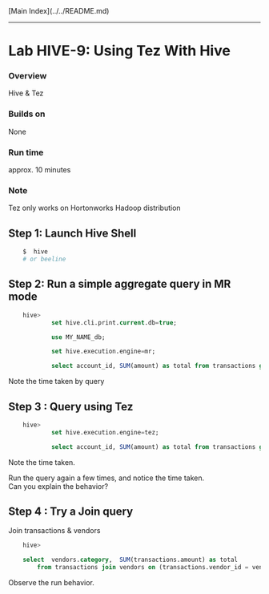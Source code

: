 <link rel='stylesheet' href='../assets/css/main.css'/>
[Main Index](../../README.md)

-----

# Lab HIVE-9: Using Tez With Hive


### Overview
Hive  &  Tez

### Builds on
None

### Run time
approx. 10 minutes

### Note
Tez only works on Hortonworks Hadoop distribution


## Step 1: Launch Hive Shell
```bash
    $  hive
    # or beeline
```

## Step 2: Run a simple aggregate query in MR mode
```sql
    hive>
            set hive.cli.print.current.db=true;

            use MY_NAME_db;

            set hive.execution.engine=mr;  

            select account_id, SUM(amount) as total from transactions group by account_id order by total desc limit 10;
```

Note the time taken by query

## Step 3 : Query using Tez

```sql
    hive>
            set hive.execution.engine=tez;  

            select account_id, SUM(amount) as total from transactions group by account_id order by total desc limit 10;
```

Note the time taken.

Run the query again a few times, and notice the time taken.  
Can you explain the behavior?


## Step 4 : Try a Join query
Join transactions & vendors

```sql
    hive>

    select  vendors.category,  SUM(transactions.amount) as total
        from transactions join vendors on (transactions.vendor_id = vendors.id) group by vendors.category ;

```


Observe the run behavior.
